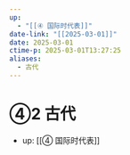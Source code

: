```yaml
---
up:
  - "[[④ 国际时代表]]"
date-link: "[[2025-03-01]]"
date: 2025-03-01
ctime-p: 2025-03-01T13:27:25
aliases:
  - 古代
---
```


# ④2 古代

- up: [[④ 国际时代表]]
